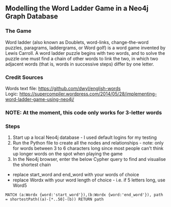 ## Modelling the Word Ladder Game in a Neo4j Graph Database

### The Game
Word ladder (also known as Doublets, word-links, change-the-word puzzles, paragrams, laddergrams, or Word golf) is a word game invented by Lewis Carroll. A word ladder puzzle begins with two words, and to solve the puzzle one must find a chain of other words to link the two, in which two adjacent words (that is, words in successive steps) differ by one letter.

### Credit Sources
Words text file: https://github.com/dwyl/english-words <br>
Logic: https://supercompiler.wordpress.com/2014/05/28/implementing-word-ladder-game-using-neo4j/

### NOTE: At the moment, this code only works for 3-letter words


### Steps
1) Start up a local Neo4j database - I used default logins for my testing
2) Run the Python file to create all the nodes and relationships - note: only for words between 3 to 6 characters long since most people can't think up longer words on the spot when playing the game
2) In the Neo4j browser, enter the below Cypher query to find and visualise the shortest chain
  * replace start_word and end_word with your words of choice
  * replace Wordx with your word length of choice - i.e. if 5 letters long, use Word5
```cypher
MATCH (a:Wordx {word:'start_word'}),(b:Wordx {word:'end_word'}), path = shortestPath((a)-[*..50]-(b)) RETURN path
```



